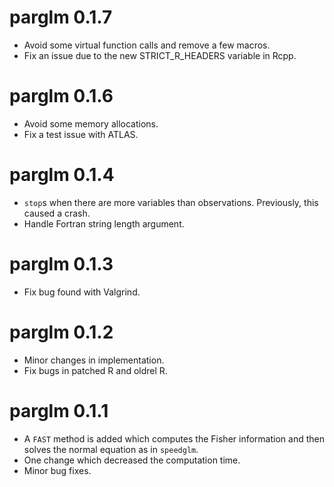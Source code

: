 # parglm 0.1.7
* Avoid some virtual function calls and remove a few macros. 
* Fix an issue due to the new STRICT_R_HEADERS variable in Rcpp.

# parglm 0.1.6
* Avoid some memory allocations.
* Fix a test issue with ATLAS.

# parglm 0.1.4
* `stop`s when there are more variables than observations. Previously, this 
  caused a crash.
* Handle Fortran string length argument.

# parglm 0.1.3
* Fix bug found with Valgrind.

# parglm 0.1.2
* Minor changes in implementation.
* Fix bugs in patched R and oldrel R.

# parglm 0.1.1
* A `FAST` method is added which computes the Fisher information and then solves 
  the normal equation as in `speedglm`. 
* One change which decreased the computation time.
* Minor bug fixes.
